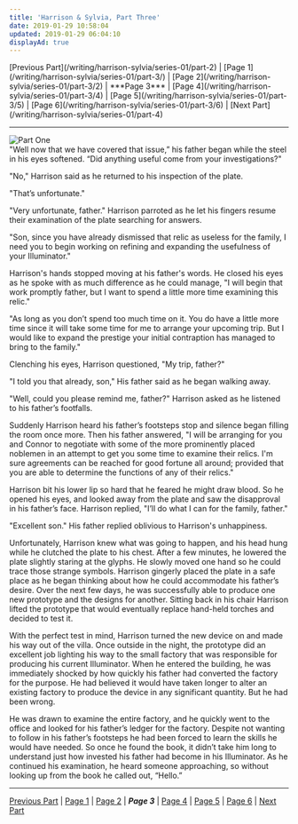 ```yaml
---
title: 'Harrison & Sylvia, Part Three'
date: 2019-01-29 10:58:04
updated: 2019-01-29 06:04:10
displayAd: true
---
```

<p class="center"> [Previous Part](/writing/harrison-sylvia/series-01/part-2) | [Page 1](/writing/harrison-sylvia/series-01/part-3/) | [Page 2](/writing/harrison-sylvia/series-01/part-3/2) | <span class="current-page">***Page 3***</span> | [Page 4](/writing/harrison-sylvia/series-01/part-3/4) | [Page 5](/writing/harrison-sylvia/series-01/part-3/5) | [Page 6](/writing/harrison-sylvia/series-01/part-3/6) | [Next Part](/writing/harrison-sylvia/series-01/part-4) </p><hr class="clear-both center-fade"/><div class="embedded-image-left"><img src="/writing/harrison-sylvia/series-01/part-3/hs103.jpg" alt="Part One" style="max-height: 275px;"/></div>"Well now that we have covered that issue,” his father began while the steel in his eyes softened.  “Did anything useful come from your investigations?"

"No," Harrison said as he returned to his inspection of the plate.

"That’s unfortunate."

"Very unfortunate, father."  Harrison parroted as he let his fingers resume their examination of the plate searching for answers.

"Son, since you have already dismissed that relic as useless for the family, I need you to begin working on refining and expanding the usefulness of your Illuminator."

Harrison's hands stopped moving at his father's words.  He closed his eyes as he spoke with as much difference as he could manage, "I will begin that work promptly father, but I want to spend a little more time examining this relic."

"As long as you don’t spend too much time on it.  You do have a little more time since it will take some time for me to arrange your upcoming trip.  But I would like to expand the prestige your initial contraption has managed to bring to the family."

Clenching his eyes, Harrison questioned, "My trip, father?"

"I told you that already, son," His father said as he began walking away.

"Well, could you please remind me, father?"  Harrison asked as he listened to his father’s footfalls.

Suddenly Harrison heard his father’s footsteps stop and silence began filling the room once more.  Then his father answered, "I will be arranging for you and Connor to negotiate with some of the more prominently placed noblemen in an attempt to get you some time to examine their relics.  I'm sure agreements can be reached for good fortune all around; provided that you are able to determine the functions of any of their relics."

Harrison bit his lower lip so hard that he feared he might draw blood.  So he opened his eyes, and looked away from the plate and saw the disapproval in his father’s face.  Harrison replied, "I’ll do what I can for the family, father."

"Excellent son." His father replied oblivious to Harrison's unhappiness.

Unfortunately, Harrison knew what was going to happen, and his head hung while he clutched the plate to his chest.  After a few minutes, he lowered the plate slightly staring at the glyphs.  He slowly moved one hand so he could trace those strange symbols.  Harrison gingerly placed the plate in a safe place as he began thinking about how he could accommodate his father’s desire.  Over the next few days, he was successfully able to produce one new prototype and the designs for another.  Sitting back in his chair Harrison lifted the prototype that would eventually replace hand-held torches and decided to test it.

With the perfect test in mind, Harrison turned the new device on and made his way out of the villa.  Once outside in the night, the prototype did an excellent job lighting his way to the small factory that was responsible for producing his current Illuminator.  When he entered the building, he was immediately shocked by how quickly his father had converted the factory for the purpose.  He had believed it would have taken longer to alter an existing factory to produce the device in any significant quantity.  But he had been wrong.

He was drawn to examine the entire factory, and he quickly went to the office and looked for his father’s ledger for the factory.  Despite not wanting to follow in his father’s footsteps he had been forced to learn the skills he would have needed.  So once he found the book, it didn’t take him long to understand just how invested his father had become in his Illuminator.  As he continued his examination, he heard someone approaching, so without looking up from the book he called out, “Hello.”<hr class="clear-both center-fade"/><p class="center"> [Previous Part](/writing/harrison-sylvia/series-01/part-1) | [Page 1](/writing/harrison-sylvia/series-01/part-3/) | [Page 2](/writing/harrison-sylvia/series-01/part-3/2) | <span class="current-page">***Page 3***</span> | [Page 4](/writing/harrison-sylvia/series-01/part-3/4) | [Page 5](/writing/harrison-sylvia/series-01/part-3/5) | [Page 6](/writing/harrison-sylvia/series-01/part-3/6) | [Next Part](/writing/harrison-sylvia/series-01/part-4) </p>